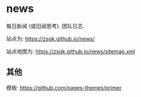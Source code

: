 # news

每日新闻 (或旧闻思考). 团队日志.

站点为: <https://zsqk.github.io/news/>

站点地图为: <https://zsqk.github.io/news/sitemap.xml>

## 其他

模板: <https://github.com/pages-themes/primer>
